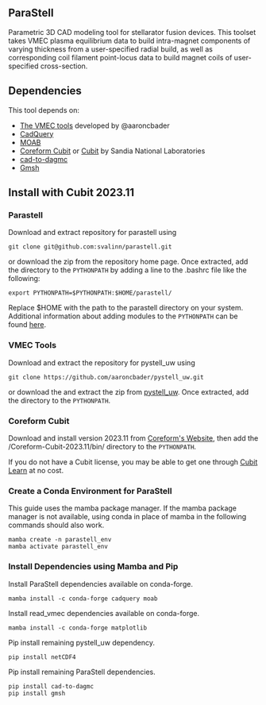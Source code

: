 ## ParaStell
Parametric 3D CAD modeling tool for stellarator fusion devices. This toolset takes VMEC plasma equilibrium data to build intra-magnet components of varying thickness from a user-specified radial build, as well as corresponding coil filament point-locus data to build magnet coils of user-specified cross-section.

## Dependencies
This tool depends on:

- [The VMEC tools](https://github.com/aaroncbader/pystell_uw) developed by @aaroncbader 
- [CadQuery](https://cadquery.readthedocs.io/en/latest/installation.html)
- [MOAB](https://bitbucket.org/fathomteam/moab/src/master/)
- [Coreform Cubit](https://coreform.com/products/downloads/) or [Cubit](https://cubit.sandia.gov/downloads/) by Sandia National Laboratories
- [cad-to-dagmc](https://pypi.org/project/cad-to-dagmc/)
- [Gmsh](https://pypi.org/project/gmsh/)

## Install with Cubit 2023.11

### Parastell
Download and extract repository for parastell using

```
git clone git@github.com:svalinn/parastell.git
```

or download the zip from the repository home page. Once extracted, add the directory to the `PYTHONPATH` by adding a line to the .bashrc file like the following:

```
export PYTHONPATH=$PYTHONPATH:$HOME/parastell/
```

Replace $HOME with the path to the parastell directory on your system. Additional information about adding modules to the `PYTHONPATH` can be found [here](https://www.tutorialspoint.com/How-to-set-python-environment-variable-PYTHONPATH-on-Linux).

### VMEC Tools
Download and extract the repository for pystell_uw using

```
git clone https://github.com/aaroncbader/pystell_uw.git
```

or download the and extract the zip from [pystell_uw](https://github.com/aaroncbader/pystell_uw). Once extracted, add the directory to the `PYTHONPATH`.

### Coreform Cubit
Download and install version 2023.11 from [Coreform's Website](https://coreform.com/products/downloads/), then add the /Coreform-Cubit-2023.11/bin/ directory to the `PYTHONPATH`.

If you do not have a Cubit license, you may be able to get one through [Cubit Learn](https://coreform.com/products/coreform-cubit/free-meshing-software/) at no cost.

### Create a Conda Environment for ParaStell
This guide uses the mamba package manager. If the mamba package manager is not available, using conda in place of mamba in the following commands should also work.

```
mamba create -n parastell_env
mamba activate parastell_env
``````

### Install Dependencies using Mamba and Pip
Install ParaStell dependencies available on conda-forge.

```
mamba install -c conda-forge cadquery moab
```

Install read_vmec dependencies available on conda-forge.

```
mamba install -c conda-forge matplotlib
```

Pip install remaining pystell_uw dependency.

```
pip install netCDF4
```

Pip install remaining ParaStell dependencies.

```
pip install cad-to-dagmc
pip install gmsh
```

